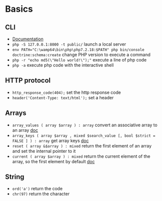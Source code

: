 # Basics

## CLI

* [Documentation](https://www.php.net/manual/en/features.commandline.php)
* `php -S 127.0.0.1:8000 -t public/` launch a local server
* `env PATH="C:\wamp64\bin\php\php7.2.18:$PATH" php bin/console doctrine:schema:create` change PHP version to execute a command
* `php -r "echo md5(\"Hello world!\");"` execute a line of php code
* `php -a` execute php code with the interactive shell

## HTTP protocol

* `http_response_code(404);` set the http response code
* `header('Content-Type: text/html');` set a header

## Arrays

* `array_values ( array $array ) : array` convert an associative array to an array [doc](https://www.php.net/manual/en/function.array-values.php)
* `array_keys ( array $array , mixed $search_value [, bool $strict = FALSE ] ) : array` get array keys [doc](https://www.php.net/manual/fr/function.array-keys.php)
* `reset ( array &$array ) : mixed` return the first element of an array and set the internal pointer to it
* `current ( array $array ) : mixed` return the current element of the array, so the first element by default [doc](https://www.php.net/manual/fr/function.current.php)

## String

* `ord('a')` return the code
* `chr(97)` return the character